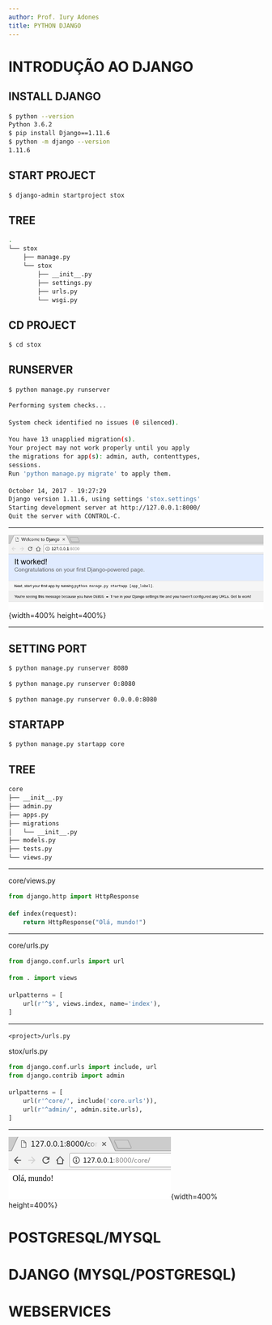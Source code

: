 ```yaml
---
author: Prof. Iury Adones
title: PYTHON DJANGO 
---
```


# INTRODUÇÃO AO DJANGO

## INSTALL DJANGO

```bash
$ python --version
Python 3.6.2
$ pip install Django==1.11.6
$ python -m django --version
1.11.6
```

## START PROJECT

```bash
$ django-admin startproject stox
```

## TREE

```bash
.
└── stox
    ├── manage.py
    └── stox
        ├── __init__.py
        ├── settings.py
        ├── urls.py
        └── wsgi.py
```

## CD PROJECT

```bash
$ cd stox
```

## RUNSERVER

```bash
$ python manage.py runserver
```

```bash
Performing system checks...

System check identified no issues (0 silenced).

You have 13 unapplied migration(s). 
Your project may not work properly until you apply
the migrations for app(s): admin, auth, contenttypes,
sessions.
Run 'python manage.py migrate' to apply them.

October 14, 2017 - 19:27:29
Django version 1.11.6, using settings 'stox.settings'
Starting development server at http://127.0.0.1:8000/
Quit the server with CONTROL-C.
```

---

![Page default](./images/starting_django.png){width=400% height=400%}

---

## SETTING PORT

```bash
$ python manage.py runserver 8080
```

```bash
$ python manage.py runserver 0:8080
```

```bash
$ python manage.py runserver 0.0.0.0:8080
```

## STARTAPP

```bash
$ python manage.py startapp core
```

## TREE

```bash
core
├── __init__.py
├── admin.py
├── apps.py
├── migrations
│   └── __init__.py
├── models.py
├── tests.py
└── views.py
```

---

core/views.py

```python
from django.http import HttpResponse

def index(request):
    return HttpResponse("Olá, mundo!")
```

---

core/urls.py

```python
from django.conf.urls import url

from . import views

urlpatterns = [
    url(r'^$', views.index, name='index'),
]
```

---

`<project>/urls.py`

stox/urls.py

```python
from django.conf.urls import include, url
from django.contrib import admin

urlpatterns = [
    url(r'^core/', include('core.urls')),
    url(r'^admin/', admin.site.urls),
]
```

---

![ooohhh](./images/core.png){width=400% height=400%}


# POSTGRESQL/MYSQL

# DJANGO (MYSQL/POSTGRESQL)

# WEBSERVICES

